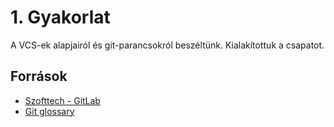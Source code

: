 # 1. Gyakorlat
A VCS-ek alapjairól és git-parancsokról beszéltünk. Kialakítottuk a csapatot.

## Források
- [Szofttech - GitLab](https://szofttech.inf.elte.hu/)
- [Git glossary](https://www.atlassian.com/git/glossary)